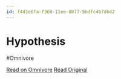 ```yaml
---
id: f4d1e6fa-f369-11ee-8b77-9bdfc4b7d6d2
---
```


# Hypothesis
#Omnivore

[Read on Omnivore](https://omnivore.app/me/hypothesis-18eaf19d617)
[Read Original](https://hypothes.is/a/A18wJPNlEe6O6Les11_C_w)

